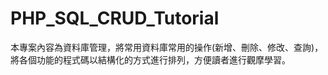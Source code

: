 # PHP_SQL_CRUD_Tutorial

本專案內容為資料庫管理，將常用資料庫常用的操作(新增、刪除、修改、查詢)，將各個功能的程式碼以結構化的方式進行排列，方便讀者進行觀摩學習。
<p><code>
  
  
  
  </code></p>

